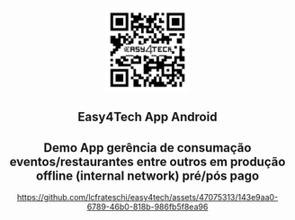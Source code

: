 <a name="readme-top"></a>
<!--





<!-- PROJECT LOGO -->
<br />
<div align="center">
  <a href="https://github.com/github_username/repo_name">
    <img src="logo.jpg" alt="Logo" width="150" height="150">
  </a>

<h2 align="center">Easy4Tech App Android</h2>
<h2 align="center">Demo App gerência de consumação eventos/restaurantes entre outros em produção offline (internal network) pré/pós pago</h2>


https://github.com/lcfrateschi/easy4tech/assets/47075313/143e9aa0-6789-46b0-818b-986fb5f8ea96

